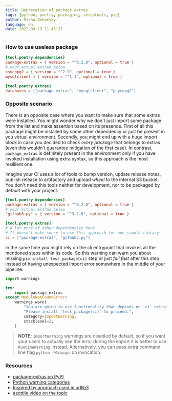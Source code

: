 ```yaml
---
title: Deprecation of package extras
tags: [python, poetry, packaging, setuptools, pip]
author: Misha Behersky
language: en
date: 2022-09-23 11:45:27
---
```



### How to use useless package


```toml
[tool.poetry.dependencies]
package-extras = { version = "^0.2.0", optional = true }
# your actual extras below
psycopg2 = { version = "^2.9", optional = true }
mysqlclient = { version = "^1.3", optional = true }

[tool.poetry.extras]
databases = ["package-extras", "mysqlclient", "psycopg2"]
```

### Opposite scenario

There is an opposite case where you want to make sure that some extras were installed. You might wonder why we don't just import some package from the list and make assertion based on its presence. First of all this package might be installed by some other dependency or just be present in you virtual environment. Secondly, you might end up with a huge import block in case you decided to check *every package* that belongs to extras (even this wouldn't guarantee mitigation of the first case). In contrast, `package_extras` is definitely present in the environment only if you have invoked installation using extra syntax, so this approach is the most resillient one.

Imagine your CI uses a lot of tools to bump version, update release notes, publish release to artifactory and upload *wheel* to the internal S3 bucket. You don't need this tools neither for development, nor to be packaged by default with your project.

```toml
[tool.poetry.dependencies]
package-extras = { version = "^0.2.0", optional = true }
# your actual extras below
"github3.py" = { version = "^3.2.0", optional = true }

[tool.poetry.extras]
# A lot more of other dependencies here
# It doesn't make sense to use this approach for one simple library
ci = ["package-extras", "github3.py"]
```

In the same time you might rely on the cli entrypoint that invokes all the mentioned steps within its code. So this warning can warn you about missing `pip install test_package[ci]` step or just *fail fast* after this step instead of having unexpected import error somewhere in the middle of your pipeline.

```python
import warnings

try:
    import package_extras
except ModuleNotFoundError:
    warnings.warn(
        "You are going to use functionality that depends on 'ci' extras. "
        "Please install 'test_package[ci]' to proceed.",
        category=ImportWarning,
        stacklevel=2,
    )
```

> **NOTE**: `ImportWarning` warnings are disabled by default, so if you want your users to actually see the error during the import it is better to use `RuntimeWarning` instead. Alternatively, you can pass extra command line flag `python -Walways` on invocation.

### Resources

* [package-extras on PyPI](https://pypi.org/project/package-extras/)
* [Python warning categories](https://docs.python.org/3/library/warnings.html#warning-categories)
* [Inspired by approach used in urllib3](https://github.com/urllib3/urllib3/blob/1.26.12/src/urllib3/__init__.py#L27)
* [asottile video on the topic](https://youtu.be/_jUXdX8e9Wg)
